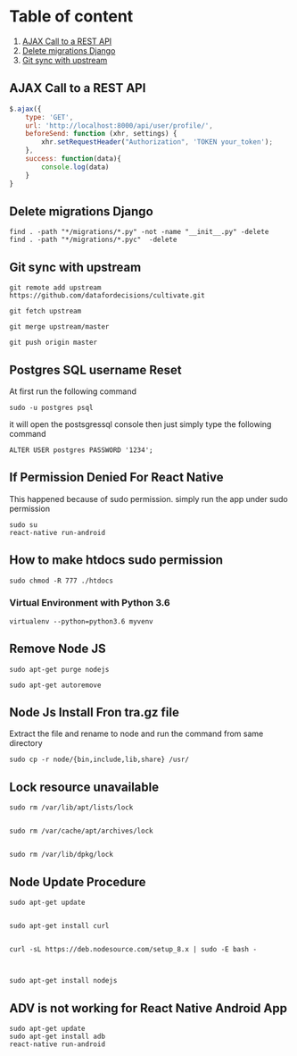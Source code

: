 # Table of content
1. [AJAX Call to a REST API](https://github.com/moshfiqrony/cheatsheet-mr/blob/master/README.md#ajax-call-to-a-rest-api)
2. [Delete migrations Django](https://github.com/moshfiqrony/cheatsheet-mr/blob/master/README.md#delete-migrations-django)
2. [Git sync with upstream](https://github.com/moshfiqrony/cheatsheet-mr/blob/master/README.md#git-sync-with-upstream)


## AJAX Call to a REST API

```javascript
$.ajax({
	type: 'GET',
	url: 'http://localhost:8000/api/user/profile/',
	beforeSend: function (xhr, settings) {
        xhr.setRequestHeader("Authorization", 'TOKEN your_token');
    },
	success: function(data){
		console.log(data)
	}
}
```

## Delete migrations Django
```terminal
find . -path "*/migrations/*.py" -not -name "__init__.py" -delete
find . -path "*/migrations/*.pyc"  -delete
```


## Git sync with upstream
```terminal
git remote add upstream https://github.com/datafordecisions/cultivate.git

git fetch upstream

git merge upstream/master

git push origin master
```


## Postgres SQL username Reset
At first run the following command 
```terminal
sudo -u postgres psql
```
it will open the postsgressql console then just simply type the following command
```terminal
ALTER USER postgres PASSWORD '1234';
```

## If Permission Denied For React Native
This happened because of  sudo permission. simply run the app under sudo permission
``` terminal
sudo su
react-native run-android
```

## How to make htdocs sudo permission
```
sudo chmod -R 777 ./htdocs
```

### Virtual Environment with Python 3.6
```
virtualenv --python=python3.6 myvenv
```

## Remove Node JS

```
sudo apt-get purge nodejs

sudo apt-get autoremove
```

## Node Js Install Fron tra.gz file 
Extract the file and rename to node and run the command from same directory

```
sudo cp -r node/{bin,include,lib,share} /usr/

```


## Lock resource unavailable
```
sudo rm /var/lib/apt/lists/lock


sudo rm /var/cache/apt/archives/lock


sudo rm /var/lib/dpkg/lock
```

## Node Update Procedure
```
sudo apt-get update


sudo apt-get install curl


curl -sL https://deb.nodesource.com/setup_8.x | sudo -E bash -



sudo apt-get install nodejs
```

## ADV is not working for React Native Android App
```
sudo apt-get update
sudo apt-get install adb
react-native run-android
```
